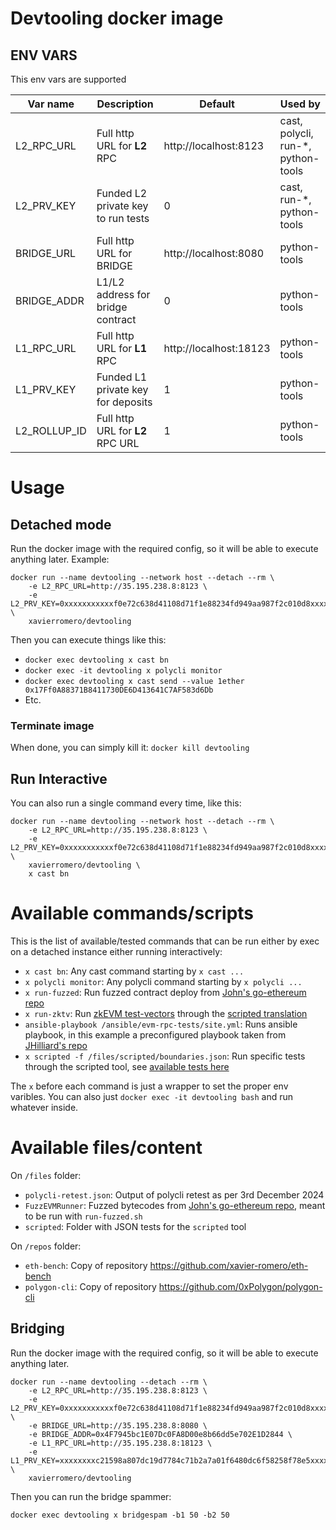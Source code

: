 # Devtooling docker image
## ENV VARS
This env vars are supported

| Var name | Description | Default | Used by |
|------|------|--|--|
| L2_RPC_URL | Full http URL for **L2** RPC | http://localhost:8123 | cast, polycli, run-*, python-tools |
| L2_PRV_KEY | Funded L2 private key to run tests | 0 | cast, run-*, python-tools |
| BRIDGE_URL | Full http URL for BRIDGE | http://localhost:8080 | python-tools |
| BRIDGE_ADDR | L1/L2 address for bridge contract  | 0 | python-tools |
| L1_RPC_URL | Full http URL for **L1** RPC | http://localhost:18123 | python-tools |
| L1_PRV_KEY | Funded L1 private key for deposits | 1 | python-tools |
| L2_ROLLUP_ID | Full http URL for **L2** RPC URL | 1 | python-tools |

# Usage
## Detached mode
Run the docker image with the required config, so it will be able to execute anything later. Example:

    docker run --name devtooling --network host --detach --rm \
        -e L2_RPC_URL=http://35.195.238.8:8123 \
        -e L2_PRV_KEY=0xxxxxxxxxxxf0e72c638d41108d71f1e88234fd949aa987f2c010d8xxxxxxxxxx \
        xavierromero/devtooling

Then you can execute things like this:

- ```docker exec devtooling x cast bn```
- ```docker exec -it devtooling x polycli monitor```
- ```docker exec devtooling x cast send --value 1ether 0x17Ff0A88371B8411730DE6D413641C7AF583d6Db```
- Etc.

### Terminate image
When done, you can simply kill it: ```docker kill devtooling```

## Run Interactive
You can also run a single command every time, like this:

    docker run --name devtooling --network host --detach --rm \
        -e L2_RPC_URL=http://35.195.238.8:8123 \
        -e L2_PRV_KEY=0xxxxxxxxxxxf0e72c638d41108d71f1e88234fd949aa987f2c010d8xxxxxxxxxx \
        xavierromero/devtooling \
        x cast bn

# Available commands/scripts
This is the list of available/tested commands that can be run either by exec on a detached instance either running interactively:
- ```x cast bn```: Any cast command starting by ```x cast ...```
- ```x polycli monitor```: Any polycli command starting by ```x polycli ...```
- ```x run-fuzzed```: Run fuzzed contract deploy from [John's go-ethereum repo](https://github.com/praetoriansentry/go-ethereum/tree/master/cmd/evm/testdata/fuzz/FuzzEVMRunner)
- ```x run-zktv```: Run [zkEVM test-vectors](https://github.com/0xPolygonHermez/zkevm-testvectors/tree/main/tools-inputs/data/calldata) through the [scripted translation](https://github.com/xavier-romero/eth-bench/tree/main/scripted/zktv)
- ```ansible-playbook /ansible/evm-rpc-tests/site.yml```: Runs ansible playbook, in this example a preconfigured playbook taken from [JHilliard's repo](https://github.com/0xPolygon/jhilliard)
- ```x scripted -f /files/scripted/boundaries.json```: Run specific tests through the scripted tool, see [available tests here](https://github.com/xavier-romero/eth-bench/tree/main/scripted)
<!-- - ```x bench -c 10 -t 10 --confirmed``` -->


The ```x``` before each command is just a wrapper to set the proper env varibles.
You can also just ```docker exec -it devtooling bash``` and run whatever inside.


# Available files/content
On ```/files``` folder:
- ```polycli-retest.json```: Output of polycli retest as per 3rd December 2024
- ```FuzzEVMRunner```: Fuzzed bytecodes from [John's go-ethereum repo](https://github.com/praetoriansentry/go-ethereum/tree/master/cmd/evm/testdata/fuzz/FuzzEVMRunner), meant to be run with ```run-fuzzed.sh```
- ```scripted```: Folder with JSON tests for the ```scripted``` tool

On ```/repos``` folder:
- ```eth-bench```: Copy of repository https://github.com/xavier-romero/eth-bench
- ```polygon-cli```: Copy of repository https://github.com/0xPolygon/polygon-cli


## Bridging
Run the docker image with the required config, so it will be able to execute anything later.

    docker run --name devtooling --detach --rm \
        -e L2_RPC_URL=http://35.195.238.8:8123 \
        -e L2_PRV_KEY=0xxxxxxxxxxxf0e72c638d41108d71f1e88234fd949aa987f2c010d8xxxxxxxxxx \
        -e BRIDGE_URL=http://35.195.238.8:8080 \
        -e BRIDGE_ADDR=0x4F7945bc1E07Dc0FA8D00e8b66dd5e702E1D2844 \
        -e L1_RPC_URL=http://35.195.238.8:18123 \
        -e L1_PRV_KEY=xxxxxxxxc21598a807dc19d7784c71b2a7a01f6480dc6f58258f78e5xxxxxxxx \
        xavierromero/devtooling

Then you can run the bridge spammer:

```docker exec devtooling x bridgespam -b1 50 -b2 50```


